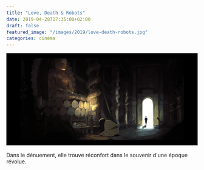 ```yaml
---
title: "Love, Death & Robots"
date: 2019-04-28T17:35:00+02:00
draft: false
featured_image: "/images/2019/love-death-robots.jpg"
categories: cinéma
---
```

![lovedeathrobots](/images/2019/love-death-robots.jpg)

Dans le dénuement, elle trouve réconfort dans le souvenir d'une époque révolue. 